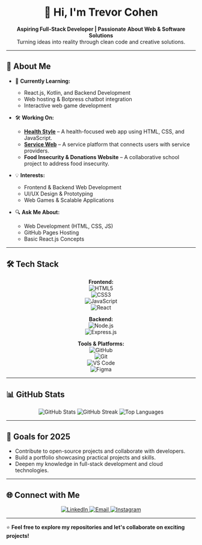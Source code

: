 <h1 align="center">👋 Hi, I'm Trevor Cohen</h1>

<p align="center">
  <strong>Aspiring Full-Stack Developer | Passionate About Web & Software Solutions</strong><br>
  Turning ideas into reality through clean code and creative solutions.
</p>

---

## 🚀 About Me  

- 🌱 **Currently Learning:**  
  - React.js, Kotlin, and Backend Development  
  - Web hosting & Botpress chatbot integration  
  - Interactive web game development  

- 🛠️ **Working On:**  
  - **[Health Style](https://github.com/trevorcohen16/health-style)** – A health-focused web app using HTML, CSS, and JavaScript.  
  - **[Service Web](https://github.com/trevorcohen16/service-web)** – A service platform that connects users with service providers.  
  - **Food Insecurity & Donations Website** – A collaborative school project to address food insecurity.  

- 💡 **Interests:**  
  - Frontend & Backend Web Development  
  - UI/UX Design & Prototyping  
  - Web Games & Scalable Applications  

- 🔍 **Ask Me About:**  
  - Web Development (HTML, CSS, JS)  
  - GitHub Pages Hosting  
  - Basic React.js Concepts  

---

## 🛠️ Tech Stack  

<div align="center">

**Frontend:**  
![HTML5](https://img.shields.io/badge/HTML5-E34F26?style=for-the-badge&logo=html5&logoColor=white)  
![CSS3](https://img.shields.io/badge/CSS3-1572B6?style=for-the-badge&logo=css3&logoColor=white)  
![JavaScript](https://img.shields.io/badge/JavaScript-F7DF1E?style=for-the-badge&logo=javascript&logoColor=black)  
![React](https://img.shields.io/badge/React-20232A?style=for-the-badge&logo=react&logoColor=61DAFB)  

**Backend:**  
![Node.js](https://img.shields.io/badge/Node.js-43853D?style=for-the-badge&logo=node.js&logoColor=white)  
![Express.js](https://img.shields.io/badge/Express.js-000000?style=for-the-badge&logo=express&logoColor=white)  

**Tools & Platforms:**  
![GitHub](https://img.shields.io/badge/GitHub-181717?style=for-the-badge&logo=github&logoColor=white)  
![Git](https://img.shields.io/badge/Git-F05032?style=for-the-badge&logo=git&logoColor=white)  
![VS Code](https://img.shields.io/badge/VS%20Code-007ACC?style=for-the-badge&logo=visual-studio-code&logoColor=white)  
![Figma](https://img.shields.io/badge/Figma-F24E1E?style=for-the-badge&logo=figma&logoColor=white)  

</div>

---

## 📊 GitHub Stats  

<p align="center">
  <img src="https://github-readme-stats.vercel.app/api?username=trevorcohen16&show_icons=true&theme=tokyonight" alt="GitHub Stats" />
  <img src="https://github-readme-streak-stats.herokuapp.com/?user=trevorcohen16&theme=tokyonight" alt="GitHub Streak" />
  <img src="https://github-readme-stats.vercel.app/api/top-langs/?username=trevorcohen16&layout=compact&theme=tokyonight" alt="Top Languages" />
</p>

---

## 🎯 Goals for 2025  

- Contribute to open-source projects and collaborate with developers.  
- Build a portfolio showcasing practical projects and skills.  
- Deepen my knowledge in full-stack development and cloud technologies.  

---

## 🌐 Connect with Me  

<p align="center">
  <a href="https://www.linkedin.com/in/trevor-cohen-526462343">
    <img src="https://img.shields.io/badge/LinkedIn-0077B5?style=for-the-badge&logo=linkedin&logoColor=white" alt="LinkedIn" />
  </a>
  <a href="mailto:mutemacohen@gmail.com">
    <img src="https://img.shields.io/badge/Email-D14836?style=for-the-badge&logo=gmail&logoColor=white" alt="Email" />
  </a>
  <a href="https://www.instagram.com/trevor_cohen_">
    <img src="https://img.shields.io/badge/Instagram-E4405F?style=for-the-badge&logo=instagram&logoColor=white" alt="Instagram" />
  </a>
</p>

---

⭐ **Feel free to explore my repositories and let's collaborate on exciting projects!**
